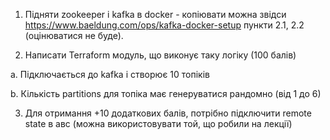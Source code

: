 

1. Підняти zookeeper і kafka в docker - копіювати можна звідси https://www.baeldung.com/ops/kafka-docker-setup пункти 2.1, 2.2 (оцінюватися не буде).

2. Написати Terraform модуль, що виконує таку логіку (100 балів)

a. Підключається до kafka і створює 10 топіків

b. Кількість  partitions для топіка має генеруватися рандомно (від 1 до 6)

3. Для отримання +10 додаткових балів, потрібно підключити remote state в авс (можна використовувати той, що робили на лекції)
